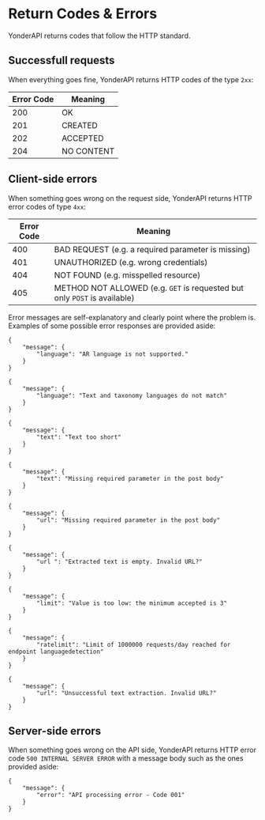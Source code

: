 # Return Codes & Errors

YonderAPI returns codes that follow the HTTP standard.

## Successfull requests

When everything goes fine, YonderAPI returns HTTP codes of the type `2xx`:

Error Code | Meaning
---------- | -------
200 | OK
201 | CREATED
202 | ACCEPTED
204 | NO CONTENT

## Client-side errors

When something goes wrong on the request side, YonderAPI returns HTTP error codes of type `4xx`:

Error Code | Meaning
---------- | -------
400 | BAD REQUEST (e.g. a required parameter is missing)
401 | UNAUTHORIZED (e.g. wrong credentials)
404 | NOT FOUND (e.g. misspelled resource)
405 | METHOD NOT ALLOWED (e.g. `GET` is requested but only `POST` is available)

Error messages are self-explanatory and clearly point where the problem is. 
Examples of some possible error responses are provided aside:



```
{
    "message": {
        "language": "AR language is not supported."
    }
}
```


```
{
    "message": {
        "language": "Text and taxonomy languages do not match"
    }
}
```


```
{
    "message": {
        "text": "Text too short"
    }
}
```


```
{
    "message": {
        "text": "Missing required parameter in the post body"
    }
}
```


```
{
    "message": {
        "url": "Missing required parameter in the post body"
    }
}
```


```
{
    "message": {
        "url ": "Extracted text is empty. Invalid URL?"
    }
}
```


```
{
    "message": {
        "limit": "Value is too low: the minimum accepted is 3"
    }
}
```


```
{
    "message": {
        "ratelimit": "Limit of 1000000 requests/day reached for endpoint languagedetection"
    }
}
```


```
{
    "message": {
        "url": "Unsuccessful text extraction. Invalid URL?"
    }
}
```




## Server-side errors

When something goes wrong on the API side, YonderAPI returns HTTP error code `500 INTERNAL SERVER ERROR` with a message body such as the ones provided aside:


```
{
    "message": {
        "error": "API processing error - Code 001" 
    }
}
```




